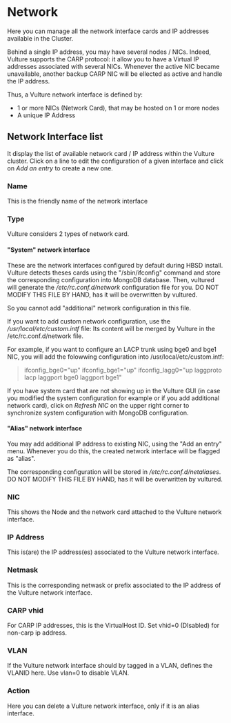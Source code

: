 # Network

Here you can manage all the network interface cards and IP addresses available in the Cluster.

Behind a single IP address, you may have several nodes / NICs. Indeed, Vulture supports the CARP protocol: it allow you to have a Virtual IP addresses associated with several NICs. Whenever the active NIC became unavailable, another backup CARP NIC will be ellected as active and handle the IP address.

Thus, a Vulture network interface is defined by:
* 1 or more NICs (Network Card), that may be hosted on 1 or more nodes
* A unique IP Address

## Network Interface list

It display the list of available network card / IP address within the Vulture cluster. Click on a line to edit the configuration of a given interface and click on *Add an entry* to create a new one.

### Name

This is the friendly name of the network interface

### Type

Vulture considers 2 types of network card.

#### "System" network interface

These are the network interfaces configured by default during HBSD install. Vulture detects theses cards using the "/sbin/ifconfig" command and store the corresponding configuration into MongoDB database. Then, vultured will generate the */etc/rc.conf.d/network* configuration file for you. DO NOT MODIFY THIS FILE BY HAND, has it will be overwritten by vultured.

So you cannot add "additional" network configuration in this file.

If you want to add custom network configuration, use the */usr/local/etc/custom.intf* file: Its content will be merged by Vulture in the /etc/rc.conf.d/network file.

For example, if you want to configure an LACP trunk using bge0 and bge1 NIC, you will add the folowwing configuration into /usr/local/etc/custom.intf:
> ifconfig_bge0="up"
> ifconfig_bge1="up"
> ifconfig_lagg0="up laggproto lacp laggport bge0 laggport bge1"


If you have system card that are not showing up in the Vulture GUI (in case you modified the system configuration for example or if you add additional network card), click on *Refresh NIC* on the upper right corner to synchronize system configuration with MongoDB configuration.

#### "Alias" network interface

You may add additional IP address to existing NIC, using the "Add an entry" menu. Whenever you do this, the created network interface will be flagged as "alias".

The corresponding configuration will be stored in */etc/rc.conf.d/netaliases*. DO NOT MODIFY THIS FILE BY HAND, has it will be overwritten by vultured.

### NIC

This shows the Node and the network card attached to the Vulture network interface.

### IP Address

This is(are) the IP address(es) associated to the Vulture network interface.

### Netmask

This is the corresponding netwask or prefix associated to the IP address of the Vulture network interface.

### CARP vhid

For CARP IP addresses, this is the VirtualHost ID. Set vhid=0 (DIsabled) for non-carp ip address.

### VLAN

If the Vulture network interface should by tagged in a VLAN, defines the VLANID here. Use vlan=0 to disable VLAN.

### Action

Here you can delete a Vulture network interface, only if it is an alias interface.
